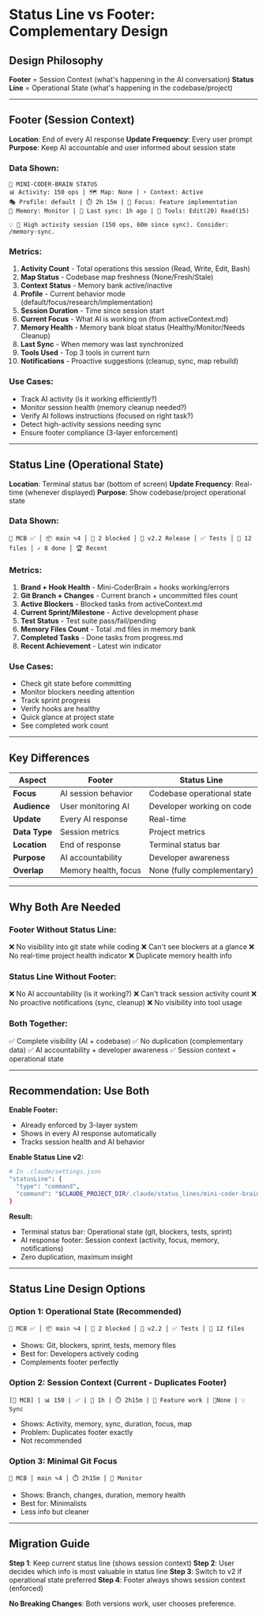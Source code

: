 # Status Line vs Footer: Complementary Design

## Design Philosophy

**Footer** = Session Context (what's happening in the AI conversation)
**Status Line** = Operational State (what's happening in the codebase/project)

---

## Footer (Session Context)

**Location**: End of every AI response
**Update Frequency**: Every user prompt
**Purpose**: Keep AI accountable and user informed about session state

### Data Shown:
```
🧠 MINI-CODER-BRAIN STATUS
📊 Activity: 150 ops | 🗺️ Map: None | ⚡ Context: Active
🎭 Profile: default | ⏱️ 2h 15m | 🎯 Focus: Feature implementation
💾 Memory: Monitor | 🔄 Last sync: 1h ago | 🔧 Tools: Edit(20) Read(15)

💡 🔄 High activity session (150 ops, 60m since sync). Consider: /memory-sync.
```

### Metrics:
1. **Activity Count** - Total operations this session (Read, Write, Edit, Bash)
2. **Map Status** - Codebase map freshness (None/Fresh/Stale)
3. **Context Status** - Memory bank active/inactive
4. **Profile** - Current behavior mode (default/focus/research/implementation)
5. **Session Duration** - Time since session start
6. **Current Focus** - What AI is working on (from activeContext.md)
7. **Memory Health** - Memory bank bloat status (Healthy/Monitor/Needs Cleanup)
8. **Last Sync** - When memory was last synchronized
9. **Tools Used** - Top 3 tools in current turn
10. **Notifications** - Proactive suggestions (cleanup, sync, map rebuild)

### Use Cases:
- Track AI activity (is it working efficiently?)
- Monitor session health (memory cleanup needed?)
- Verify AI follows instructions (focused on right task?)
- Detect high-activity sessions needing sync
- Ensure footer compliance (3-layer enforcement)

---

## Status Line (Operational State)

**Location**: Terminal status bar (bottom of screen)
**Update Frequency**: Real-time (whenever displayed)
**Purpose**: Show codebase/project operational state

### Data Shown:
```
🧠 MCB ✅ │ 📦 main ✎4 │ 🚫 2 blocked │ 🎯 v2.2 Release │ ✅ Tests │ 💾 12 files │ ✓ 8 done │ 🏆 Recent
```

### Metrics:
1. **Brand + Hook Health** - Mini-CoderBrain + hooks working/errors
2. **Git Branch + Changes** - Current branch + uncommitted files count
3. **Active Blockers** - Blocked tasks from activeContext.md
4. **Current Sprint/Milestone** - Active development phase
5. **Test Status** - Test suite pass/fail/pending
6. **Memory Files Count** - Total .md files in memory bank
7. **Completed Tasks** - Done tasks from progress.md
8. **Recent Achievement** - Latest win indicator

### Use Cases:
- Check git state before committing
- Monitor blockers needing attention
- Track sprint progress
- Verify hooks are healthy
- Quick glance at project state
- See completed work count

---

## Key Differences

| Aspect | Footer | Status Line |
|--------|--------|-------------|
| **Focus** | AI session behavior | Codebase operational state |
| **Audience** | User monitoring AI | Developer working on code |
| **Update** | Every AI response | Real-time |
| **Data Type** | Session metrics | Project metrics |
| **Location** | End of response | Terminal status bar |
| **Purpose** | AI accountability | Developer awareness |
| **Overlap** | Memory health, focus | None (fully complementary) |

---

## Why Both Are Needed

### Footer Without Status Line:
❌ No visibility into git state while coding
❌ Can't see blockers at a glance
❌ No real-time project health indicator
❌ Duplicate memory health info

### Status Line Without Footer:
❌ No AI accountability (is it working?)
❌ Can't track session activity count
❌ No proactive notifications (sync, cleanup)
❌ No visibility into tool usage

### Both Together:
✅ Complete visibility (AI + codebase)
✅ No duplication (complementary data)
✅ AI accountability + developer awareness
✅ Session context + operational state

---

## Recommendation: Use Both

**Enable Footer:**
- Already enforced by 3-layer system
- Shows in every AI response automatically
- Tracks session health and AI behavior

**Enable Status Line v2:**
```bash
# In .claude/settings.json
"statusLine": {
  "type": "command",
  "command": "$CLAUDE_PROJECT_DIR/.claude/status_lines/mini-coder-brain-status-v2.sh"
}
```

**Result:**
- Terminal status bar: Operational state (git, blockers, tests, sprint)
- AI response footer: Session context (activity, focus, memory, notifications)
- Zero duplication, maximum insight

---

## Status Line Design Options

### Option 1: Operational State (Recommended)
```
🧠 MCB ✅ │ 📦 main ✎4 │ 🚫 2 blocked │ 🎯 v2.2 │ ✅ Tests │ 💾 12 files
```
- Shows: Git, blockers, sprint, tests, memory files
- Best for: Developers actively coding
- Complements footer perfectly

### Option 2: Session Context (Current - Duplicates Footer)
```
[🧠 MCB] | 📊 150 | ✅ | 🔄 1h | ⏱️ 2h15m | 🎯 Feature work | 📍None | 💡 Sync
```
- Shows: Activity, memory, sync, duration, focus, map
- Problem: Duplicates footer exactly
- Not recommended

### Option 3: Minimal Git Focus
```
🧠 MCB │ main ✎4 │ ⏱️ 2h15m │ 💾 Monitor
```
- Shows: Branch, changes, duration, memory health
- Best for: Minimalists
- Less info but cleaner

---

## Migration Guide

**Step 1**: Keep current status line (shows session context)
**Step 2**: User decides which info is most valuable in status line
**Step 3**: Switch to v2 if operational state preferred
**Step 4**: Footer always shows session context (enforced)

**No Breaking Changes**: Both versions work, user chooses preference.
